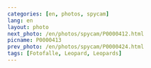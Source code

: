 ```yaml
---
categories: [en, photos, spycam]
lang: en
layout: photo
next_photo: /en/photos/spycam/P0000412.html
picname: P0000413
prev_photo: /en/photos/spycam/P0000424.html
tags: [Fotofalle, Leopard, Leopards]
---
```

